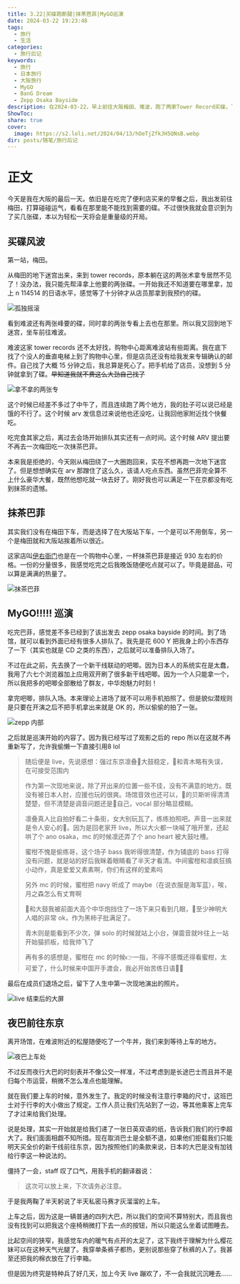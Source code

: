 ```yaml
---
title: 3.22|买碟跑断腿|抹茶芭菲|MyGO巡演
date: 2024-03-22 19:23:48
tags:
  - 旅行
  - 生活
categories:
  - 旅行后记
keywords:
  - 旅行
  - 日本旅行
  - 大阪旅行
  - MyGO
  - BanG Dream
  - Zepp Osaka Bayside
description: 在2024-03-22，早上前往大阪梅田、难波，跑了两家Tower Record买碟，下午吃了抹茶巴菲，然后晚上前往zepp观看mygo的巡演
ShowToc: 
share: true
cover:
  image: https://s2.loli.net/2024/04/13/hOeTjZfkJH5QNsB.webp
dir: posts/随笔/旅行后记
---
```


# 正文

今天是我在大阪的最后一天。依旧是在吃完了便利店买来的早餐之后，我出发前往梅田，打算碰碰运气，看看在那里能不能找到需要的碟。不过很快我就会意识到为了买几张碟，本以为轻松一天将会是重量级的开局。

## 买碟风波

第一站，梅田。

从梅田的地下迷宫出来，来到 tower records，原本躺在这的两张术拿专居然不见了！没办法，我只能先帮泽拿上他要的两张碟。一开始我还不知道要在哪里拿，加上 n 114514 的日语水平，感觉等了十分钟才从店员那拿到我预约的碟。

![孤独摇滚](https://s2.loli.net/2024/04/10/g8lavBtMUJI6pro.jpg)

看到难波还有两张峰要的碟，同时拿的两张专看上去也在那里。所以我又回到地下迷宫，坐车前往难波。

难波这家 tower records 还不太好找，购物中心距离难波站有些距离。我在底下找了个没人的垂直电梯上到了购物中心里，但是店员还没有给我发来专辑确认的邮件。自己找了大概 15 分钟之后，我总算是死心了。把手机给了店员，没想到 5 分钟就拿到了碟。~~早知道我就不费这么大劲自己找了~~

![拿不拿的两张专](https://s2.loli.net/2024/04/10/FBwJPMRNQXGqrOc.jpg)

这个时候已经差不多过了中午了，而且连续跑了两个地方，我的肚子可以说已经是饿的不行了。这个时候 arv 发信息过来说他也还没吃，让我回他家附近找个快餐吃。

吃完食其家之后，离过去会场开始排队其实还有一点时间。这个时候 ARV 提出要不再去一次梅田吃一次抹茶巴菲。

本来我是拒绝的，今天刚从梅田绕了一大圈跑回来，实在不想再跑一次地下迷宫了。但是想想确实在 arv 那蹭住了这么久，该请人吃点东西。虽然巴菲完全算不上什么豪华大餐，既然他想吃就一块去好了。刚好我也可以满足一下在京都没有吃到抹茶的遗憾。

## 抹茶巴菲

其实我们没有在梅田下车，而是选择了在大阪站下车，一个是可以不用倒车，另一个是梅田就和大阪站挨着所以很近。

这家店叫[伊右衙门](https://maps.app.goo.gl/w8zdxTudtkPor2cS9)也是在一个购物中心里，一杯抹茶巴菲是接近 930 左右的价格。一份的分量很多，我感觉吃完之后我晚饭随便吃点就可以了。毕竟是甜品，可以算是满满的热量了。

![抹茶巴菲](https://s2.loli.net/2024/04/10/VjSErRp6oDzJPU2.jpg)

## MyGO!!!!! 巡演

吃完巴菲，感觉差不多已经到了该出发去 zepp osaka bayside 的时间。到了场馆，就可以看到外面已经有很多人排队了。我先是花 600 Y 把我身上的小东西存了一下（其实也就是 CD 之类的东西），之后就可以准备排队入场了。

不过在此之前，先去换了一个新干线联动的吧唧。因为日本人的系统实在是太蠢，我用了六七个浏览器加上应用双开刷了很多新干线吧唧。因为一个人只能拿一个，所以我把多的吧唧全部散给了群友，中华炮魅力时刻！

拿完吧唧，排队入场。本来理论上进场了就不可以用手机拍照了。但是貌似潜规则是只要在开演之后不把手机拿出来就是 OK 的，所以偷偷的拍了一张。

![zepp 内部](https://s2.loli.net/2024/04/10/LA8McRI6k1pvC3S.jpg)

之后就是巡演开始的内容了。因为我已经写过了观影之后的 repo 所以在这就不再重新写了，允许我偷懒一下直接引用8 lol

> 随后便是 live，先说感想：强过东京凛叠🍊大鼓稳定，🐑和青木略有失误，在可接受范围内
> 
> 作为第一次现地来说，除了开出来的位置一些不佳，没有不满意的地方。既没有被日本人肘，应援也玩的很爽。场馆音效也还可以，🍊的贝斯听得清清楚楚，但不清楚是调音问题还是🐑自己，vocal 部分略显模糊。
> 
> 凛叠真人比自拍好看二十条街，女大别玩瓦了，练练拍照吧。声音一出来就是令人安心的🍬。因为是回老家开 live，所以大火都一块喊了哦开里，还起哄了个 ano osaka，mc 的时候凛还弄了个 ano heart 被大鼓吐槽。
> 
> 蜜柑不愧是偷练哥，这个场子 bass 我听得很清楚，作为铺底的 bass 打得没有问题，就是站的好后我眯着眼睛看了半天才看清。中间蜜柑和凛疯狂搞小动作，真是爱爱又素素啊，你们有这样的爱素吗
> 
> 另外 mc 的时候，蜜柑把 navy 听成了 maybe（在说衣服是海军蓝），唉，月之森怎么有丈育啊
> 
> 🐑和大鼓我被前面大高个中华炮挡住了一场下来只看到几眼，🐑至少神明大人唱的非常 ok，作为黑柿子批满足了。
> 
> 青木则是能看到不少次，弹 solo 的时候就站上小台，弹震音就咔往上一站开始猫抓板，给我帅飞了
> 
> 再有多的感想是，蜜柑在 mc 的时候👉一指，不得不感慨还得看蜜柑，太可爱了，什么时候来中国开手渡会，我必开始苦练日语😤😤

最后在成员们退场之后，留下了人生中第一次现地演出的照片。

![live 结束后的大屏](https://s2.loli.net/2024/04/10/vaBxGX9zcAoStlm.jpg)

## 夜巴前往东京

离开场馆，在难波附近的松屋随便吃了一个牛丼，我们来到等待上车的地方。

![夜巴上车处](https://s2.loli.net/2024/04/10/sGftLW8KwQI3rvF.jpg)

不过反而夜行大巴的时刻表并不像公交一样准，不过考虑到是长途巴士而且并不是归每个市运营，稍微不怎么准点也能理解。

就在我们要上车的时候，意外发生了。我定的时候没有注意行李箱的尺寸，这班巴士对于行李的大小做出了规定。工作人员让我们先站到了一边，等其他乘客上完车了才过来给我们处理。

说是处理，其实一开始就是给我们递了一张日英双语的纸，告诉我们我们的行李超大了。我们面面相觑不知所措。现在取消巴士是全额不退，如果他们拒载我们只能明天买全价的新干线前往东京，因为按照他们的条款来说，日本的大巴是没有加钱给行李这一种说法的。

僵持了一会，staff 叹了口气，用我手机的翻译器说：

> 这次可以放上来，下次请务必注意。

于是我两鞠了半天躬说了半天私密马赛才灰溜溜的上车。

上车之后，因为这是一辆普通的四列大巴，所以我们的空间不算特别大，而且我也没有找到可以把我这个座椅稍微打下去一点的按钮，所以只能这么坐着试图睡去。

比起空间的狭窄，我感觉车内的暖气有点开的太足了，这下我终于理解为什么樱花妹可以在这种天气光腿了。我穿单条裤子都热，更别说那些穿了秋裤的人了。我甚至还把我的棉衣放在了行李箱。

但是因为终究是特种兵了好几天，加上今天 live 蹦欢了，不一会我就沉沉睡去……